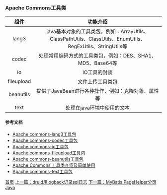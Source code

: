 ### Apache Commons工具类

|组件|功能介绍|
|:--:|:------:|
|lang3|java基本对象的工具类包，例如：ArrayUtils、ClassPathUtils、ClassUtils、EnumUtils、RegExUtils、StringUtils等|
|codec|处理常用编码方式的工具类包，例如：DES、SHA1、MD5、Base64等|
|io|IO工具的封装|
|fileupload|文件上传工具类包|
|beanutils|提供了JavaBean进行各种操作，例如：克隆对象、属性等|
|text|处理在java环境中使用的文本|

#### 参考文档
* [Apache commons-lang3工具包](https://blog.csdn.net/f641385712/article/details/82468927)
* [Apache commons-codec工具包](https://blog.csdn.net/a59742/article/details/80380459)
* [Apache commons-io工具包](https://www.cnblogs.com/softidea/p/4279576.html)
* [Apache commons-fileupload工具包](https://www.cnblogs.com/xing901022/p/3855613.html)
* [Apache commons-beanutils工具包](https://www.cnblogs.com/mthoutai/p/6898143.html)
* [Apache Commons 工具类介绍及简单使用](https://www.cnblogs.com/koal/p/5161743.html)
* [Apache commons-text工具包](http://ju.outofmemory.cn/entry/372399)


[首页](../../README.md) [上一篇：druid用logback记录sql日志](201905005.md) [下一篇：MyBatis PageHelper分页](201905007.md) [Java](java.md)
